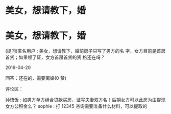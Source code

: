 # 美女，想请教下，婚

# 美女，想请教下，婚

(提问)匿名用户 : 美女，想请教下，婚前房子只写了男方的名 字，女方目前是首房首贷；如果领了证，女方首房首贷的资 格还在吗？

2019-04-20

回答：还在的，需要离婚(0 赞)

评论区：

孙悟饭 : 如男方单方组合贷款买房，证写夫妻双方名！后期女方可以此房为由提现女方公积金么？ sophie : 打 12345 咨询需要准备什么材料，可以提取的